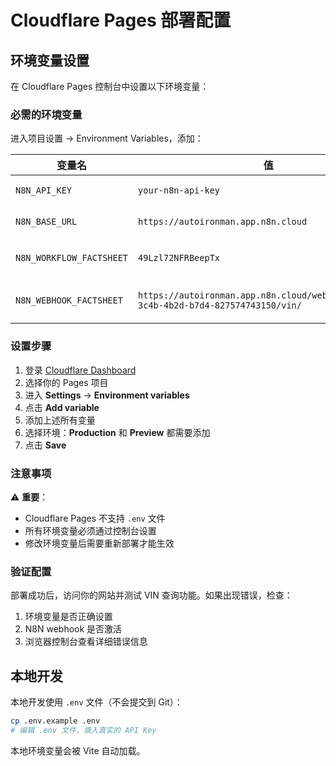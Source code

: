 # Cloudflare Pages 部署配置

## 环境变量设置

在 Cloudflare Pages 控制台中设置以下环境变量：

### 必需的环境变量

进入项目设置 → Environment Variables，添加：

| 变量名 | 值 | 说明 |
|--------|-----|------|
| `N8N_API_KEY` | `your-n8n-api-key` | N8N API 密钥 |
| `N8N_BASE_URL` | `https://autoironman.app.n8n.cloud` | N8N 实例 URL |
| `N8N_WORKFLOW_FACTSHEET` | `49Lzl72NFRBeepTx` | Factsheet workflow ID |
| `N8N_WEBHOOK_FACTSHEET` | `https://autoironman.app.n8n.cloud/webhook/329e0b33-3c4b-4b2d-b7d4-827574743150/vin/` | 生产 webhook URL |

### 设置步骤

1. 登录 [Cloudflare Dashboard](https://dash.cloudflare.com)
2. 选择你的 Pages 项目
3. 进入 **Settings** → **Environment variables**
4. 点击 **Add variable**
5. 添加上述所有变量
6. 选择环境：**Production** 和 **Preview** 都需要添加
7. 点击 **Save**

### 注意事项

⚠️ **重要**：
- Cloudflare Pages 不支持 `.env` 文件
- 所有环境变量必须通过控制台设置
- 修改环境变量后需要重新部署才能生效

### 验证配置

部署成功后，访问你的网站并测试 VIN 查询功能。如果出现错误，检查：

1. 环境变量是否正确设置
2. N8N webhook 是否激活
3. 浏览器控制台查看详细错误信息

## 本地开发

本地开发使用 `.env` 文件（不会提交到 Git）：

```bash
cp .env.example .env
# 编辑 .env 文件，填入真实的 API Key
```

本地环境变量会被 Vite 自动加载。